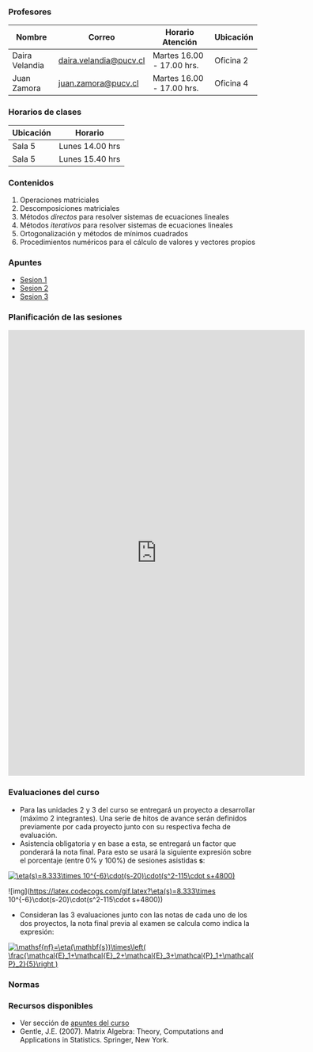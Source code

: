 ### Profesores

Nombre |  Correo |  Horario Atención | Ubicación 
-----|-----|-----|-----
Daira Velandia | daira.velandia@pucv.cl | Martes 16.00 - 17.00 hrs. | Oficina 2
Juan Zamora    | juan.zamora@pucv.cl | Martes 16.00 - 17.00 hrs. | Oficina 4

### Horarios de clases

Ubicación | Horario
-----|-----
Sala 5 | Lunes 14.00 hrs
Sala 5 | Lunes 15.40 hrs

### Contenidos

1. Operaciones matriciales
2. Descomposiciones matriciales
3. Métodos _directos_ para resolver sistemas de ecuaciones lineales
4. Métodos _iterativos_ para resolver sistemas de ecuaciones lineales
5. Ortogonalización y métodos de mínimos cuadrados
6. Procedimientos numéricos para el cálculo de valores y vectores propios

### Apuntes

* [Sesion 1](apuntes/ce2_01.pdf)
* [Sesion 2](apuntes/ce2_02.pdf)
* [Sesion 3](apuntes/ce2_03.pdf)


### Planificación de las sesiones

<iframe width="600" height="900" frameborder="0" src="https://docs.google.com/spreadsheets/d/e/2PACX-1vRijHUvOETJ3DsuaH5_6jo4bURRLPFnw6mMgmCY_gyGqqz2QhsQAFpRVk1MukjxonpGaUiaDrw7zotA/pubhtml?gid=0&amp;single=true&amp;widget=true&amp;headers=false"></iframe>


### Evaluaciones del curso

* Para las unidades 2 y 3 del curso se entregará un proyecto a desarrollar (máximo 2 integrantes). Una serie de hitos de avance serán definidos previamente por cada proyecto junto con su respectiva fecha de evaluación. 
* Asistencia obligatoria y en base a esta, se entregará un factor que ponderará la nota final. Para esto se usará la siguiente expresión sobre el porcentaje (entre 0% y 100%) de sesiones asistidas __s__:

<a href="https://www.codecogs.com/eqnedit.php?latex=\eta(s)=8.333\times&space;10^{-6}\cdot(s-20)\cdot(s^2-115\cdot&space;s&plus;4800)" target="_blank"><img src="https://latex.codecogs.com/gif.latex?\eta(s)=8.333\times&space;10^{-6}\cdot(s-20)\cdot(s^2-115\cdot&space;s&plus;4800)" title="\eta(s)=8.333\times 10^{-6}\cdot(s-20)\cdot(s^2-115\cdot s+4800)" /></a>

![img](https://latex.codecogs.com/gif.latex?\eta(s)=8.333\times 10^{-6}\cdot(s-20)\cdot(s^2-115\cdot s+4800))

* Consideran las 3 evaluaciones junto con las notas de cada uno de los dos proyectos, la nota final previa al examen se calcula como indica la expresión:

<a href="https://www.codecogs.com/eqnedit.php?latex=\mathsf{nf}=\eta(\mathbf{s})\times\left(&space;\frac{\mathcal{E}_1&plus;\mathcal{E}_2&plus;\mathcal{E}_3&plus;\mathcal{P}_1&plus;\mathcal{P}_2}{5}\right&space;)" target="_blank"><img src="https://latex.codecogs.com/gif.latex?\mathsf{nf}=\eta(\mathbf{s})\times\left(&space;\frac{\mathcal{E}_1&plus;\mathcal{E}_2&plus;\mathcal{E}_3&plus;\mathcal{P}_1&plus;\mathcal{P}_2}{5}\right&space;)" title="\mathsf{nf}=\eta(\mathbf{s})\times\left( \frac{\mathcal{E}_1+\mathcal{E}_2+\mathcal{E}_3+\mathcal{P}_1+\mathcal{P}_2}{5}\right )" /></a>

### Normas



### Recursos disponibles

* Ver sección de [apuntes del curso](#apuntes)
* Gentle, J.E. (2007). Matrix Algebra: Theory, Computations and Applications in Statistics. Springer, New York.
